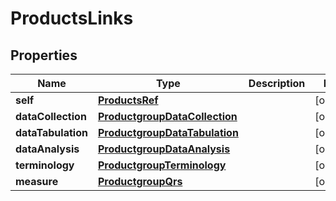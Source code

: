 

# ProductsLinks


## Properties

| Name | Type | Description | Notes |
|------------ | ------------- | ------------- | -------------|
|**self** | [**ProductsRef**](ProductsRef.md) |  |  [optional] |
|**dataCollection** | [**ProductgroupDataCollection**](ProductgroupDataCollection.md) |  |  [optional] |
|**dataTabulation** | [**ProductgroupDataTabulation**](ProductgroupDataTabulation.md) |  |  [optional] |
|**dataAnalysis** | [**ProductgroupDataAnalysis**](ProductgroupDataAnalysis.md) |  |  [optional] |
|**terminology** | [**ProductgroupTerminology**](ProductgroupTerminology.md) |  |  [optional] |
|**measure** | [**ProductgroupQrs**](ProductgroupQrs.md) |  |  [optional] |



